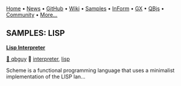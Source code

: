[Home](https://qb64.com) • [News](../news.md) • [GitHub](https://github.com/QB64Official/qb64) • [Wiki](https://github.com/QB64Official/qb64/wiki) • [Samples](../samples.md) • [InForm](../inform.md) • [GX](../gx.md) • [QBjs](../qbjs.md) • [Community](../community.md) • [More...](../more.md)

## SAMPLES: LISP

**[Lisp Interpreter](lisp-interpreter/index.md)**

[🐝 qbguy](qbguy.md) 🔗 [interpreter](interpreter.md), [lisp](lisp.md)

Scheme is a functional programming language that uses a minimalist implementation of the LISP lan...
